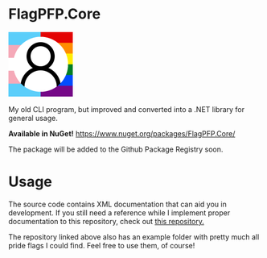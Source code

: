 # FlagPFP.Core
<img src="logo.png" alt="logo" width="128" height="128"/>

My old CLI program, but improved and converted into a .NET library for general usage.

**Available in NuGet!** https://www.nuget.org/packages/FlagPFP.Core/

The package will be added to the Github Package Registry soon.

# Usage
The source code contains XML documentation that can aid you in development. If you still need a reference while I implement proper documentation to this repository, check out [this repository.](https://github.com/AestheticalZ/flagpfp-gui)

The repository linked above also has an example folder with pretty much all pride flags I could find. Feel free to use them, of course!
